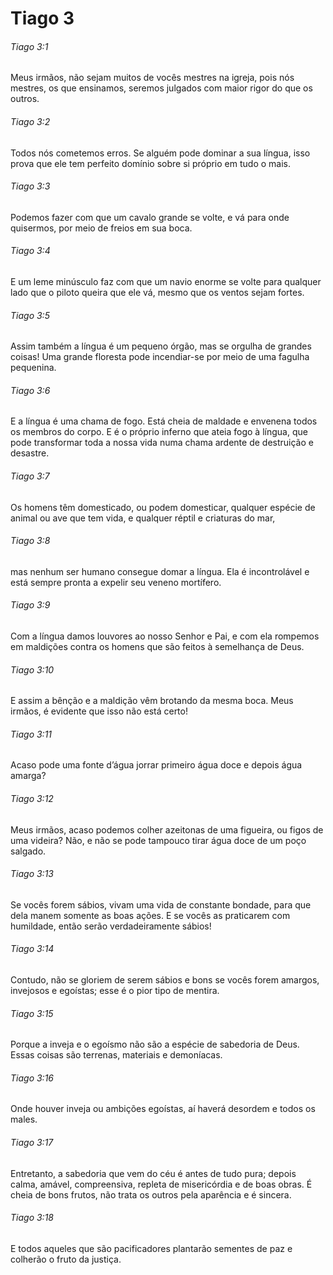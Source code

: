# Tiago 3

###### Tiago 3:1

Meus irmãos, não sejam muitos de vocês mestres na igreja, pois nós mestres, os que ensinamos, seremos julgados com maior rigor do que os outros.

###### Tiago 3:2

Todos nós cometemos erros. Se alguém pode dominar a sua língua, isso prova que ele tem perfeito domínio sobre si próprio em tudo o mais.

###### Tiago 3:3

Podemos fazer com que um cavalo grande se volte, e vá para onde quisermos, por meio de freios em sua boca.

###### Tiago 3:4

E um leme minúsculo faz com que um navio enorme se volte para qualquer lado que o piloto queira que ele vá, mesmo que os ventos sejam fortes.

###### Tiago 3:5

Assim também a língua é um pequeno órgão, mas se orgulha de grandes coisas! Uma grande floresta pode incendiar-se por meio de uma fagulha pequenina.

###### Tiago 3:6

E a língua é uma chama de fogo. Está cheia de maldade e envenena todos os membros do corpo. E é o próprio inferno que ateia fogo à língua, que pode transformar toda a nossa vida numa chama ardente de destruição e desastre.

###### Tiago 3:7

Os homens têm domesticado, ou podem domesticar, qualquer espécie de animal ou ave que tem vida, e qualquer réptil e criaturas do mar,

###### Tiago 3:8

mas nenhum ser humano consegue domar a língua. Ela é incontrolável e está sempre pronta a expelir seu veneno mortífero.

###### Tiago 3:9

Com a língua damos louvores ao nosso Senhor e Pai, e com ela rompemos em maldições contra os homens que são feitos à semelhança de Deus.

###### Tiago 3:10

E assim a bênção e a maldição vêm brotando da mesma boca. Meus irmãos, é evidente que isso não está certo!

###### Tiago 3:11

Acaso pode uma fonte d’água jorrar primeiro água doce e depois água amarga?

###### Tiago 3:12

Meus irmãos, acaso podemos colher azeitonas de uma figueira, ou figos de uma videira? Não, e não se pode tampouco tirar água doce de um poço salgado.

###### Tiago 3:13

Se vocês forem sábios, vivam uma vida de constante bondade, para que dela manem somente as boas ações. E se vocês as praticarem com humildade, então serão verdadeiramente sábios!

###### Tiago 3:14

Contudo, não se gloriem de serem sábios e bons se vocês forem amargos, invejosos e egoístas; esse é o pior tipo de mentira.

###### Tiago 3:15

Porque a inveja e o egoísmo não são a espécie de sabedoria de Deus. Essas coisas são terrenas, materiais e demoníacas.

###### Tiago 3:16

Onde houver inveja ou ambições egoístas, aí haverá desordem e todos os males.

###### Tiago 3:17

Entretanto, a sabedoria que vem do céu é antes de tudo pura; depois calma, amável, compreensiva, repleta de misericórdia e de boas obras. É cheia de bons frutos, não trata os outros pela aparência e é sincera.

###### Tiago 3:18

E todos aqueles que são pacificadores plantarão sementes de paz e colherão o fruto da justiça.

